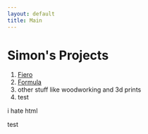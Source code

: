 ```yaml
---
layout: default
title: Main
---
```

<html>
<body>
<h1>Simon's Projects</h1>
<p>
	<ol>
		<li>
			<a href="Fiero.html">Fiero</a>
		</li>
		<li>
			<a href="Formula.html">Formula</a>
		</li>
		<li>other stuff like woodworking and 3d prints</li>
		<li>test</li><!-- used to see if site updated-->
	</ol>
	i hate html
</p>
<p> test </p> <!-- used to see if site updated-->
</body>
</html>